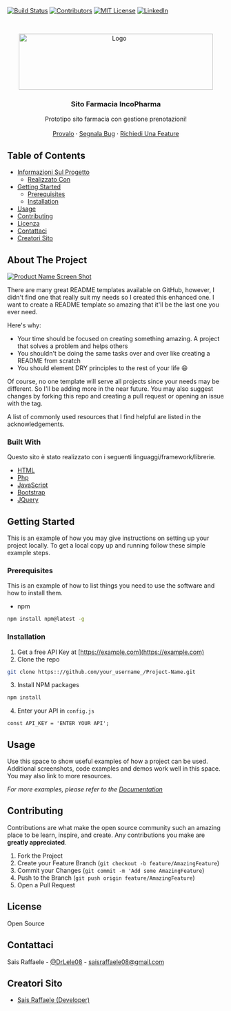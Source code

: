 <!-- PROJECT SHIELDS -->
[![Build Status][build-shield]]()
[![Contributors][contributors-shield]]()
[![MIT License][license-shield]][license-url]
[![LinkedIn][linkedin-shield]][linkedin-url]



<!-- PROJECT LOGO -->
<br />
<p align="center">
  <a href="https://github.com/othneildrew/Best-README-Template">
    <img src="http://www.incofarma.it/images/logo_inco.gif" alt="Logo" width="450" height="130">
  </a>

  <h3 align="center">Sito Farmacia IncoPharma</h3>

  <p align="center">
    Prototipo sito farmacia con gestione prenotazioni!
    <br />
    <br />
    <a href="https://www.saisraffaele.net/FarmaciaASL">Provalo</a>
    ·
    <a href="https://www.saisraffaele.net/FarmaciaASL/Contattaci.php">Segnala Bug</a>
    ·
    <a href="https://www.saisraffaele.net/FarmaciaASL/Contattaci.php">Richiedi Una Feature</a>
  </p>
</p>



<!-- TABLE OF CONTENTS -->
## Table of Contents

* [Informazioni Sul Progetto](#about-the-project)
  * [Realizzato Con](#built-with)
* [Getting Started](#getting-started)
  * [Prerequisites](#prerequisites)
  * [Installation](#installation)
* [Usage](#usage)
* [Contributing](#contributing)
* [Licenza](#license)
* [Contattaci](#contattaci)
* [Creatori Sito](#creatori-sito)



<!-- ABOUT THE PROJECT -->
## About The Project

[![Product Name Screen Shot][product-screenshot]](https://example.com)

There are many great README templates available on GitHub, however, I didn't find one that really suit my needs so I created this enhanced one. I want to create a README template so amazing that it'll be the last one you ever need.

Here's why:
* Your time should be focused on creating something amazing. A project that solves a problem and helps others
* You shouldn't be doing the same tasks over and over like creating a README from scratch
* You should element DRY principles to the rest of your life :smile:

Of course, no one template will serve all projects since your needs may be different. So I'll be adding more in the near future. You may also suggest changes by forking this repo and creating a pull request or opening an issue with the tag.

A list of commonly used resources that I find helpful are listed in the acknowledgements.

### Built With
Questo sito è stato realizzato con i seguenti linguaggi/framework/librerie.
* [HTML](https://www.w3.org/html/)
* [Php](https://php.net/)
* [JavaScript](https://www.javascript.com/)
* [Bootstrap](https://getbootstrap.com)
* [JQuery](https://jquery.com)



<!-- GETTING STARTED -->
## Getting Started

This is an example of how you may give instructions on setting up your project locally.
To get a local copy up and running follow these simple example steps.

### Prerequisites

This is an example of how to list things you need to use the software and how to install them.
* npm
```sh
npm install npm@latest -g
```

### Installation

1. Get a free API Key at [https://example.com](https://example.com)
2. Clone the repo
```sh
git clone https:://github.com/your_username_/Project-Name.git
```
3. Install NPM packages
```sh
npm install
```
4. Enter your API in `config.js`
```JS
const API_KEY = 'ENTER YOUR API';
```



<!-- USAGE EXAMPLES -->
## Usage

Use this space to show useful examples of how a project can be used. Additional screenshots, code examples and demos work well in this space. You may also link to more resources.

_For more examples, please refer to the [Documentation](https://example.com)_



<!-- CONTRIBUTING -->
## Contributing

Contributions are what make the open source community such an amazing place to be learn, inspire, and create. Any contributions you make are **greatly appreciated**.

1. Fork the Project
2. Create your Feature Branch (`git checkout -b feature/AmazingFeature`)
3. Commit your Changes (`git commit -m 'Add some AmazingFeature`)
4. Push to the Branch (`git push origin feature/AmazingFeature`)
5. Open a Pull Request



<!-- LICENSE -->
## License

Open Source



<!-- CONTACT -->
## Contattaci

Sais Raffaele - [@DrLele08](https://twitter.com/DrLele08) - saisraffaele08@gmail.com




<!-- ACKNOWLEDGEMENTS -->
## Creatori Sito
* [Sais Raffaele (Developer)](https://twitter.com/DrLele08)





<!-- MARKDOWN LINKS & IMAGES -->
[build-shield]: https://img.shields.io/badge/build-passing-brightgreen.svg?style=flat-square
[contributors-shield]: https://img.shields.io/badge/contributors-1-orange.svg?style=flat-square
[license-shield]: https://img.shields.io/badge/license-MIT-blue.svg?style=flat-square
[license-url]: https://choosealicense.com/licenses/mit
[linkedin-shield]: https://img.shields.io/badge/-LinkedIn-black.svg?style=flat-square&logo=linkedin&colorB=555
[linkedin-url]: https://www.linkedin.com/in/raffaele-sais-746ba8174/
[product-screenshot]: https://raw.githubusercontent.com/othneildrew/Best-README-Template/master/screenshot.png
